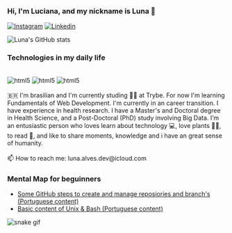 ### Hi, I'm Luciana, and my nickname is Luna 🌙

[![Instagram](https://img.shields.io/badge/Instagram-E4405F?style=for-the-badge&logo=instagram&logoColor=white)](https://www.instagram.com/luna.alves.dev/)
[![Linkedin](https://img.shields.io/badge/LinkedIn-0077B5?style=for-the-badge&logo=linkedin&logoColor=white)](https://www.linkedin.com/in/alvesdev)

![Luna's GitHub stats](https://github-readme-stats.vercel.app/api?username=luna-alves-dev&show_icons=true&theme=dracula)

### Technologies in my daily life
<div style="display: inline_block"><br/>
  <image alineg=center alt="html5" src="https://img.shields.io/badge/HTML5-E34F26?style=for-the-badge&logo=html5&logoColor=white" />
  <image alineg=center alt="html5" src="https://img.shields.io/badge/CSS-239120?&style=for-the-badge&logo=css3&logoColor=white" />
  <image alineg=center alt="html5" src="https://img.shields.io/badge/JavaScript-F7DF1E?style=for-the-badge&logo=javascript&logoColor=black" />
</div>
  <br/>
🇧🇷 I'm brasilian and I'm currently studing 👩‍🎓 at Trybe. For now I'm learning Fundamentals of Web Development. I'm currently in an career transition. I have experience in health research. I have a Master's and Doctoral degree in Health Science, and a Post-Doctoral (PhD) study involving Big Data.
I’m an entusiastic person who loves learn about technology 💻, love plants 🌵🌿, to read 📖, and like to share moments, knowledge and i have an great sense of humanity.
<br/>
<br/>
📫 How to reach me: luna.alves.dev@icloud.com
<br/>

### Mental Map for beguinners 
- [Some GitHub steps to create and manage reposiories and branch's (Portuguese content)](https://miro.com/app/board/uXjVOAZRdUQ=/?share_link_id=637462461856)
- [Basic content of Unix & Bash (Portuguese content)](https://miro.com/app/board/uXjVO_iO2zM=/?share_link_id=540650843555) 


![snake gif](https://github.com/luna-alves-dev/luna-alves-dev/blob/output/github-contribution-grid-snake.gif)

